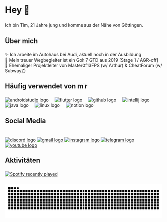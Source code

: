 <h1 align="left">Hey 👋</h1>

###

<p align="left">Ich bin Tim, 21 Jahre jung und komme aus der Nähe von Göttingen.</p>

###

<h2 align="left">Über mich</h2>

###

<p align="left">✨ Ich arbeite im Autohaus bei Audi, aktuell noch in der Ausbildung<br>🎯 Mein treuer Wegbegleiter ist ein Golf 7 GTD aus 2019 [Stage 1 / AGR-off]<br>🎲 Ehemaliger Projektleiter von MasterOf13FPS (w/ Arthur) & CheatForum (w/ SubwayZ)</p>

###

<h2 align="left">Häufig verwendet von mir</h2>

###

<div align="left">
  <img src="https://cdn.jsdelivr.net/gh/devicons/devicon/icons/androidstudio/androidstudio-original.svg" height="40" alt="androidstudio logo"  />
  <img width="12" />
  <img src="https://cdn.jsdelivr.net/gh/devicons/devicon/icons/flutter/flutter-original.svg" height="40" alt="flutter logo"  />
  <img width="12" />
  <img src="https://cdn.jsdelivr.net/gh/devicons/devicon/icons/github/github-original.svg" height="40" alt="github logo"  />
  <img width="12" />
  <img src="https://cdn.jsdelivr.net/gh/devicons/devicon/icons/intellij/intellij-original.svg" height="40" alt="intellij logo"  />
  <img width="12" />
  <img src="https://cdn.jsdelivr.net/gh/devicons/devicon/icons/java/java-original.svg" height="40" alt="java logo"  />
  <img width="12" />
  <img src="https://cdn.jsdelivr.net/gh/devicons/devicon/icons/linux/linux-original.svg" height="40" alt="linux logo"  />
  <img width="12" />
  <img src="https://cdn.jsdelivr.net/gh/devicons/devicon/icons/notion/notion-original.svg" height="40" alt="notion logo"  />
</div>

###

<h2 align="left">Social Media</h2>

###

<br clear="both">

<div align="left">
  <a href="https://discord.com/users/803345064864645131" target="_blank">
    <img src="https://raw.githubusercontent.com/maurodesouza/profile-readme-generator/master/src/assets/icons/social/discord/default.svg" width="52" height="40" alt="discord logo"  />
  </a>
  <a href="mailto:CrazyMemeCoke@gmail.com" target="_blank">
    <img src="https://raw.githubusercontent.com/maurodesouza/profile-readme-generator/master/src/assets/icons/social/gmail/default.svg" width="52" height="40" alt="gmail logo"  />
  </a>
  <a href="https://www.instagram.com/timxllr/" target="_blank">
    <img src="https://raw.githubusercontent.com/maurodesouza/profile-readme-generator/master/src/assets/icons/social/instagram/default.svg" width="52" height="40" alt="instagram logo"  />
  </a>
  <a href="https://t.me/timxllr" target="_blank">
    <img src="https://raw.githubusercontent.com/maurodesouza/profile-readme-generator/master/src/assets/icons/social/telegram/default.svg" width="52" height="40" alt="telegram logo"  />
  </a>
  <a href="https://www.youtube.com/channel/UCoRBJWunn-pdX-RzfZ-7qkA" target="_blank">
    <img src="https://raw.githubusercontent.com/maurodesouza/profile-readme-generator/master/src/assets/icons/social/youtube/default.svg" width="52" height="40" alt="youtube logo"  />
  </a>
</div>

###

<h2 align="left">Aktivitäten</h2>

###

<div align="left">
  <a href="https://open.spotify.com/user/r20k1w19eoqbvdww1osjxq72f">
    <img src="https://spotify-recently-played-readme.vercel.app/api?user=r20k1w19eoqbvdww1osjxq72f&count=10&unique=true" alt="Spotify recently played"  />
  </a>
</div>

###

<img src="https://raw.githubusercontent.com/timxllr/timxllr/output/snake.svg" alt="Snake animation" />

###
